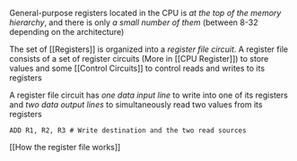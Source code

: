 General-purpose registers located in the CPU is *at the top of the memory hierarchy*, and there is only *a small number of them* (between 8-32 depending on the architecture)

The set of [[Registers]] is organized into a *register file circuit*. A register file consists of a set of register circuits (More in [[CPU Register]]) to store values and some [[Control Circuits]] to control reads and writes to its registers

A register file circuit has *one data input line* to write into one of its registers and *two data output lines* to simultaneously read two values from its registers

 ```assembly
ADD R1, R2, R3 # Write destination and the two read sources
```

[[How the register file works]]

